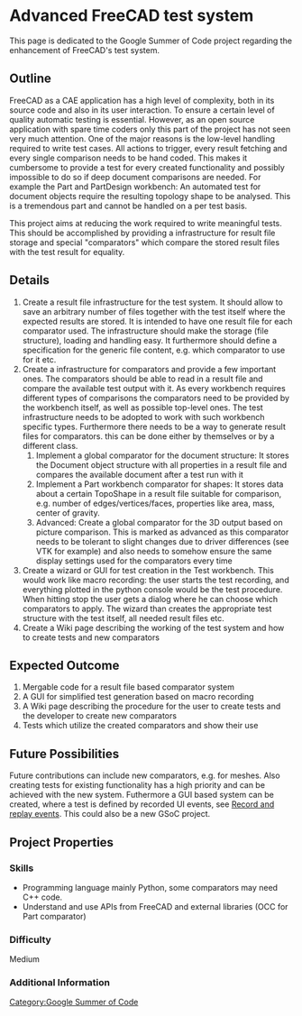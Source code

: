 # Advanced FreeCAD test system

This page is dedicated to the Google Summer of Code project regarding the enhancement of FreeCAD\'s test system.

## Outline

FreeCAD as a CAE application has a high level of complexity, both in its source code and also in its user interaction. To ensure a certain level of quality automatic testing is essential. However, as an open source application with spare time coders only this part of the project has not seen very much attention. One of the major reasons is the low-level handling required to write test cases. All actions to trigger, every result fetching and every single comparison needs to be hand coded. This makes it cumbersome to provide a test for every created functionality and possibly impossible to do so if deep document comparisons are needed. For example the Part and PartDesign workbench: An automated test for document objects require the resulting topology shape to be analysed. This is a tremendous part and cannot be handled on a per test basis.

This project aims at reducing the work required to write meaningful tests. This should be accomplished by providing a infrastructure for result file storage and special \"comparators\" which compare the stored result files with the test result for equality.

## Details

1.  Create a result file infrastructure for the test system. It should allow to save an arbitrary number of files together with the test itself where the expected results are stored. It is intended to have one result file for each comparator used. The infrastructure should make the storage (file structure), loading and handling easy. It furthermore should define a specification for the generic file content, e.g. which comparator to use for it etc.
2.  Create a infrastructure for comparators and provide a few important ones. The comparators should be able to read in a result file and compare the available test output with it. As every workbench requires different types of comparisons the comparators need to be provided by the workbench itself, as well as possible top-level ones. The test infrastructure needs to be adopted to work with such workbench specific types. Furthermore there needs to be a way to generate result files for comparators. this can be done either by themselves or by a different class.
    1.  Implement a global comparator for the document structure: It stores the Document object structure with all properties in a result file and compares the available document after a test run with it
    2.  Implement a Part workbench comparator for shapes: It stores data about a certain TopoShape in a result file suitable for comparison, e.g. number of edges/vertices/faces, properties like area, mass, center of gravity.
    3.  Advanced: Create a global comparator for the 3D output based on picture comparison. This is marked as advanced as this comparator needs to be tolerant to slight changes due to driver differences (see VTK for example) and also needs to somehow ensure the same display settings used for the comparators every time
3.  Create a wizard or GUI for test creation in the Test workbench. This would work like macro recording: the user starts the test recording, and everything plotted in the python console would be the test procedure. When hitting stop the user gets a dialog where he can choose which comparators to apply. The wizard than creates the appropriate test structure with the test itself, all needed result files etc.
4.  Create a Wiki page describing the working of the test system and how to create tests and new comparators

## Expected Outcome 

1.  Mergable code for a result file based comparator system
2.  A GUI for simplified test generation based on macro recording
3.  A Wiki page describing the procedure for the user to create tests and the developer to create new comparators
4.  Tests which utilize the created comparators and show their use

## Future Possibilities 

Future contributions can include new comparators, e.g. for meshes. Also creating tests for existing functionality has a high priority and can be achieved with the new system. Futhermore a GUI based system can be created, where a test is defined by recorded UI events, see [Record and replay events](http://algoholic.eu/recording-and-replaying-qt-input-events/). This could also be a new GSoC project.

## Project Properties 

### Skills

-   Programming language mainly Python, some comparators may need C++ code.
-   Understand and use APIs from FreeCAD and external libraries (OCC for Part comparator)

### Difficulty

Medium

### Additional Information 

[Category:Google Summer of Code](Category:Google_Summer_of_Code.md)
